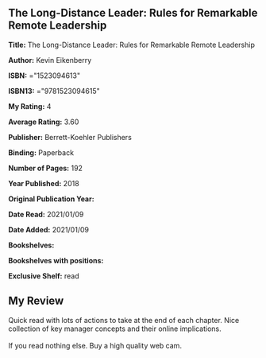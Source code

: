 ## The Long-Distance Leader: Rules for Remarkable Remote Leadership

**Title:** The Long-Distance Leader: Rules for Remarkable Remote Leadership

**Author:** Kevin Eikenberry

**ISBN:** ="1523094613"

**ISBN13:** ="9781523094615"

**My Rating:** 4

**Average Rating:** 3.60

**Publisher:** Berrett-Koehler Publishers

**Binding:** Paperback

**Number of Pages:** 192

**Year Published:** 2018

**Original Publication Year:** 

**Date Read:** 2021/01/09

**Date Added:** 2021/01/09

**Bookshelves:** 

**Bookshelves with positions:** 

**Exclusive Shelf:** read


## My Review

Quick read with lots of actions to take at the end of each chapter. Nice collection of key manager concepts and their online implications. <br/><br/>If you read nothing else. Buy a high quality web cam. 
